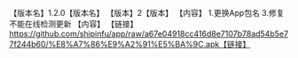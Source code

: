 【版本名】1.2.0【版本名】
【版本】2【版本】
【内容】
1.更换App包名
3.修复不能在线检测更新
【内容】
【链接】https://github.com/shipinfu/app/raw/a67e04918cc416d8e7107b78ad54b5e77f244b60/%E8%A7%86%E9%A2%91%E5%BA%9C.apk【链接】
